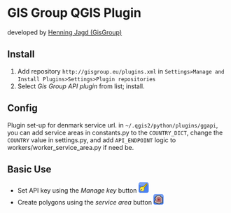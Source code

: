# GIS Group QGIS Plugin

developed by [Henning Jagd (GisGroup)](mailto:kontakt@gisgroup.dk)

## Install
1. Add repository `http://gisgroup.eu/plugins.xml` in `Settings>Manage and Install Plugins>Settings>Plugin repositories`
2. Select *Gis Group API plugin* from list; install.

## Config
Plugin set-up for denmark service url. in `~/.qgis2/python/plugins/ggapi`, you can add service areas in constants.py to the `COUNTRY_DICT`, change the `COUNTRY` value in settings.py, and add `API_ENDPOINT` logic to workers/worker_service_area.py if need be.

## Basic Use
- Set API key using the *Manage key* button ![manage key](icon_key.png)
- Create polygons using the *service area* button ![service area](icon_servicearea.png)
